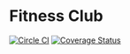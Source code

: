 # Fitness Club

[![Circle CI](https://circleci.com/gh/pikpok/fitness-club.svg?style=svg)](https://circleci.com/gh/pikpok/fitness-club) [![Coverage Status](https://coveralls.io/repos/pikpok/fitness-club/badge.svg?branch=master)](https://coveralls.io/r/pikpok/fitness-club?branch=master)